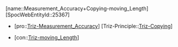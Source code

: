 ﻿---
type: TrizContradiction
aliases:
- Measurement_Accuracy+Copying-moving_Length
license: CC BY-SA 4.0
copyright: https://github.com/SpocWeb
IsDeleted: false
IsReadOnly: false
Confidential: public
tags: 
- Triz/Contradiction
---
[name::Measurement_Accuracy+Copying-moving_Length]
[SpocWebEntityId::25367]
+ [pro::[Triz-Measurement_Accuracy](tech/Triz/Parameter/Triz-Measurement_Accuracy.md)]
[Triz-Principle::[Triz-Copying](tech/Triz/Principle/Triz-Copying.md)]
- [con::[Triz-moving_Length](tech/Triz/Parameter/Triz-moving_Length.md)]

